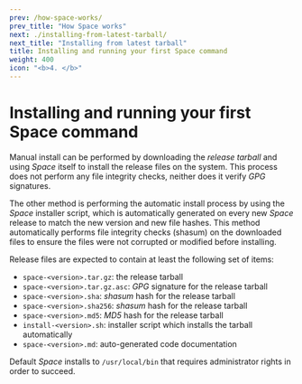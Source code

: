 ```yaml
---
prev: /how-space-works/
prev_title: "How Space works"
next: ./installing-from-latest-tarball/
next_title: "Installing from latest tarball"
title: Installing and running your first Space command
weight: 400
icon: "<b>4. </b>"
---
```


# Installing and running your first Space command

Manual install can be performed by downloading the _release tarball_ and using _Space_ itself to install the release files on the system. This process does not perform any file integrity checks, neither does it verify _GPG_ signatures.  

The other method is performing the automatic install process by using the _Space_ installer script, which is automatically generated on every new _Space_ release to match the new version and new file hashes. This method automatically performs file integrity checks (shasum) on the downloaded files to ensure the files were not corrupted or modified before installing.  

Release files are expected to contain at least the following set of items:  
- `space-<version>.tar.gz`: the release tarball  
- `space-<version>.tar.gz.asc`: _GPG_ signature for the release tarball  
- `space-<version>.sha`: _shasum_ hash for the release tarball  
- `space-<version>.sha256`: _shasum_ hash for the release tarball  
- `space-<version>.md5`: _MD5_ hash for the release tarball  
- `install-<version>.sh`: installer script which installs the tarball automatically  
- `space-<version>.md`: auto-generated code documentation  

Default _Space_ installs to `/usr/local/bin` that requires administrator rights in order to succeed.
